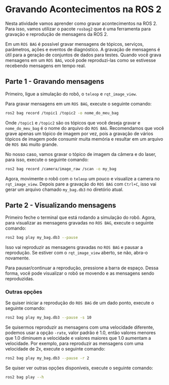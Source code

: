 # Gravando Acontecimentos na ROS 2

Nesta atividade vamos aprender como gravar acontecimentos na ROS 2. Para isso, vamos utilizar o pacote `rosbag2` que é uma ferramenta para gravação e reprodução de mensagens da ROS 2.

Em um `ROS BAG` é possível gravar mensagens de tópicos, serviços, parâmetros, ações e eventos de diagnóstico. A gravação de mensagens é útil para a geração de conjuntos de dados para testes. Quando você grava mensagens em um `ROS BAG`, você pode reproduzi-las como se estivesse recebendo mensagens em tempo real.

## Parte 1 - Gravando mensagens

Primeiro, ligue a simulação do robô, o `teleop` e `rqt_image_view`.

Para gravar mensagens em um `ROS BAG`, execute o seguinte comando:

```bash
ros2 bag record /topic1 /topic2 -o nome_do_meu_bag
```

Onde `/topic1` e `/topic2` são os tópicos que você deseja gravar e `nome_do_meu_bag` é o nome do arquivo do `ROS BAG`.
Recomendamos que você grave apenas um tópico de imagem por vez, pois a gravação de vários tópicos de imagem pode consumir muita memória e resultar em um arquivo de `ROS BAG` muito grande.

No nosso caso, vamos gravar o tópico de imagem da câmera e do laser, para isso, execute o seguinte comando:

```bash
ros2 bag record /camera/image_raw /scan -o my_bag
```

Agora, movimente o robô com o `teleop` um pouco e visualize a camera no `rqt_image_view`.
Depois pare a gravação do `ROS BAG` com `Ctrl+C`, isso vai gerar um arquivo chamado `my_bag.db3` no diretório atual.

## Parte 2 - Visualizando mensagens

Primeiro feche o terminal que está rodando a simulação do robô. Agora, para visualizar as mensagens gravadas no `ROS BAG`, execute o seguinte comando:

```bash
ros2 bag play my_bag.db3 --pause
```

Isso vai reproduzir as mensagens gravadas no `ROS BAG` e pausar a reprodução. Se estiver com o `rqt_image_view` aberto, se não, abra-o novamente.

Para pausar/continuar a reprodução, pressione a barra de espaço. Dessa forma, você pode visualizar o robô se movendo e as mensagens sendo reproduzidas.

### Outras opções
Se quiser iniciar a reprodução do `ROS BAG` de um dado ponto, execute o seguinte comando:

```bash
ros2 bag play my_bag.db3 --pause -s 10
```

Se quisermos reproduzir as mensagens com uma velocidade diferente, podemos usar a opção `-rate`, valor padrão é 1.0, então valores menores que 1.0 diminuem a velocidade e valores maiores que 1.0 aumentam a velocidade. Por exemplo, para reproduzir as mensagens com uma velocidade de 2x, execute o seguinte comando:

```bash
ros2 bag play my_bag.db3 --pause -r 2
```

Se quiser ver outras opções disponíveis, execute o seguinte comando:

```bash
ros2 bag play --h
```